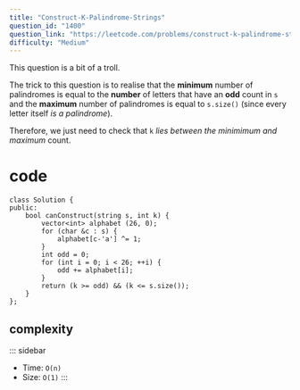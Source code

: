 ```yaml
---
title: "Construct-K-Palindrome-Strings"
question_id: "1400"
question_link: "https://leetcode.com/problems/construct-k-palindrome-strings/"
difficulty: "Medium"
---
```


This question is a bit of a troll.

The trick to this question is to realise that the **minimum** number of palindromes is equal to the **number** of letters that have an **odd** count in `s`
and the **maximum** number of palindromes is equal to `s.size()` (since every letter itself *is a palindrome*). 

Therefore, we just need to check that `k` *lies between the *minimimum* and *maximum** count.

# cod<span>e</span>

```{.cpp}
class Solution {
public:
    bool canConstruct(string s, int k) {
        vector<int> alphabet (26, 0);
        for (char &c : s) {
            alphabet[c-'a'] ^= 1;
        }
        int odd = 0;
        for (int i = 0; i < 26; ++i) {
            odd += alphabet[i];
        }
        return (k >= odd) && (k <= s.size());
    }
};
```

## complexit<span>y</span>
::: sidebar
- Time: `O(n)`
- Size: `O(1)`
:::

